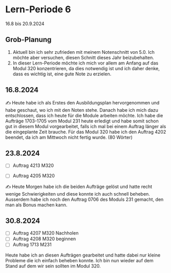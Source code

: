 # Lern-Periode 6

16.8 bis 20.9.2024

## Grob-Planung

1. Aktuell bin ich sehr zufrieden mit meinem Notenschnitt von 5.0. Ich möchte aber versuchen, diesen Schnitt dieses Jahr beizubehalten.
2. In dieser Lern-Periode möchte ich mich vor allem am Anfang auf das Modul 320 konzentrieren, da dies notwendig ist und ich daher denke, dass es wichtig ist, eine gute Note zu erzielen.

## 16.8.2024

✍️ Heute habe ich als Erstes den Ausbildungsplan hervorgenommen und habe geschaut, wo ich mit den Noten stehe. Danach habe ich mich dazu entschlossen, dass ich heute für die Module arbeiten möchte. Ich habe die Aufträge 1703-1705 vom Modul 231 heute erledigt und habe somit schon gut in diesem Modul vorgearbeitet, falls ich mal bei einem Auftrag länger als die eingeplante Zeit brauche. Für das Modul 320 habe ich den Auftrag 4202 beendet, da ich am Mittwoch nicht fertig wurde. (80 Wörter)

## 23.8.2024

- [ ] Auftrag 4213 M320
- [ ] Auftrag 4205 M320
      



✍️ Heute Morgen habe ich die beiden Aufträge gelöst und hatte recht wenige Schwierigkeiten und diese konnte ich auch schnell beheben. Ausserdem habe ich noch den Auftrag 0706 des Moduls 231 gemacht, den man als Bonus machen kann. 


## 30.8.2024

- [ ] Auftrag 4207 M320 Nachholen
- [ ] Auftrag 4208 M320 beginnen
- [ ] Auftrag 1713 M231

Heute habe ich an diesen Aufträgen gearbeitet und hatte dabei nur kleine Probleme die ich einfach beheben konnte. Ich bin nun wieder auf dem Stand auf dem wir sein sollten im Modul 320.

